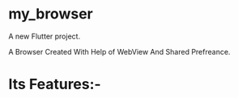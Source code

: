 # my_browser

A new Flutter project.

 A Browser Created With Help of WebView And Shared Prefreance.
 <h1>Its Features:-</h1>
